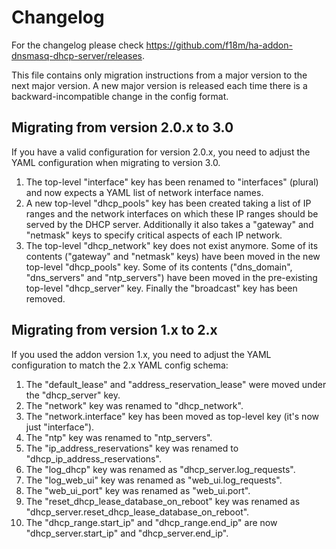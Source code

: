 # Changelog

For the changelog please check https://github.com/f18m/ha-addon-dnsmasq-dhcp-server/releases.

This file contains only migration instructions from a major version to the next major version.
A new major version is released each time there is a backward-incompatible change in the config format.


## Migrating from version 2.0.x to 3.0

If you have a valid configuration for version 2.0.x, you need to adjust the YAML configuration when migrating
to version 3.0.

1. The top-level "interface" key has been renamed to "interfaces" (plural) and now expects a YAML list of network interface names.
1. A new top-level "dhcp_pools" key has been created taking a list of IP ranges and the network interfaces on which these IP ranges should be served by the DHCP server. Additionally it also takes a "gateway" and "netmask" keys to specify critical aspects of each IP network.
1. The top-level "dhcp_network" key does not exist anymore. Some of its contents ("gateway" and "netmask" keys) 
have been moved in the new top-level "dhcp_pools" key. Some of its contents ("dns_domain", "dns_servers" and "ntp_servers") have been moved in the pre-existing top-level "dhcp_server" key.
Finally the "broadcast" key has been removed.


## Migrating from version 1.x to 2.x

If you used the addon version 1.x, you need to adjust the YAML configuration to match the 2.x YAML config schema:

1. The "default_lease" and "address_reservation_lease" were moved under the "dhcp_server" key.
1. The "network" key was renamed to "dhcp_network".
1. The "network.interface" key has been moved as top-level key (it's now just "interface").
1. The "ntp" key was renamed to "ntp_servers".
1. The "ip_address_reservations" key was renamed to "dhcp_ip_address_reservations".
1. The "log_dhcp" key was renamed as "dhcp_server.log_requests".
1. The "log_web_ui" key was renamed as "web_ui.log_requests".
1. The "web_ui_port" key was renamed as "web_ui.port".
1. The "reset_dhcp_lease_database_on_reboot" key was renamed as "dhcp_server.reset_dhcp_lease_database_on_reboot".
1. The "dhcp_range.start_ip" and "dhcp_range.end_ip" are now "dhcp_server.start_ip" and "dhcp_server.end_ip".
